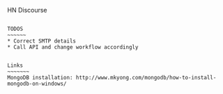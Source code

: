 HN Discourse
~~~~~~~~~~~~~

TODOS
~~~~~~
* Correct SMTP details
* Call API and change workflow accordingly


Links
~~~~~~~
MongoDB installation: http://www.mkyong.com/mongodb/how-to-install-mongodb-on-windows/

